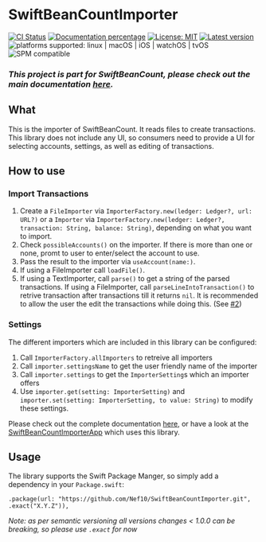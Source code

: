 # SwiftBeanCountImporter

[![CI Status](https://github.com/Nef10/SwiftBeanCountImporter/workflows/CI/badge.svg?event=push)](https://github.com/Nef10/SwiftBeanCountImporter/actions?query=workflow%3A%22CI%22) [![Documentation percentage](https://nef10.github.io/SwiftBeanCountImporter/badge.svg)](https://nef10.github.io/SwiftBeanCountImporter/) [![License: MIT](https://img.shields.io/github/license/Nef10/SwiftBeanCountImporter)](https://github.com/Nef10/SwiftBeanCountImporter/blob/main/LICENSE) [![Latest version](https://img.shields.io/github/v/release/Nef10/SwiftBeanCountImporter?label=SemVer&sort=semver)](https://github.com/Nef10/SwiftBeanCountImporter/releases) ![platforms supported: linux | macOS | iOS | watchOS | tvOS](https://img.shields.io/badge/platform-linux%20%7C%20macOS%20%7C%20iOS%20%7C%20watchOS%20%7C%20tvOS-blue) ![SPM compatible](https://img.shields.io/badge/SPM-compatible-blue)

### ***This project is part for SwiftBeanCount, please check out the main documentation [here](https://github.com/Nef10/SwiftBeanCount).***

## What

This is the importer of SwiftBeanCount. It reads files to create transactions. This library does not include any UI, so consumers need to provide a UI for selecting accounts, settings, as well as editing of transactions.

## How to use

### Import Transactions

1) Create a `FileImporter` via `ImporterFactory.new(ledger: Ledger?, url: URL?)` or a `Importer` via `ImporterFactory.new(ledger: Ledger?, transaction: String, balance: String)`, depending on what you want to import.
2) Check `possibleAccounts()` on the importer. If there is more than one or none, promt to user to enter/select the account to use.
3) Pass the result to the importer via `useAccount(name:)`.
4) If using a FileImporter call `loadFile()`.
5) If using a TextImporter, call `parse()` to get a string of the parsed transactions. If using a FileImporter, call `parseLineIntoTransaction()` to retrive transaction after transactions till it returns `nil`. It is recommended to allow the user the edit the transactions while doing this. (See [#2](https://github.com/Nef10/SwiftBeanCountImporter/issues/2))

### Settings

The different importers which are included in this library can be configured:

1) Call `ImporterFactory.allImporters` to retreive all importers
2) Call `importer.settingsName` to get the user friendly name of the importer
3) Call `importer.settings` to get the `ImporterSetting`s which an importer offers
3) Use `importer.get(setting: ImporterSetting)` and `importer.set(setting: ImporterSetting, to value: String)` to modify these settings.

Please check out the complete documentation [here](https://nef10.github.io/SwiftBeanCountImporter/), or have a look at the [SwiftBeanCountImporterApp](https://github.com/Nef10/SwiftBeanCountImporterApp/) which uses this library.

## Usage

The library supports the Swift Package Manger, so simply add a dependency in your `Package.swift`:

```
.package(url: "https://github.com/Nef10/SwiftBeanCountImporter.git", .exact("X.Y.Z")),
```

*Note: as per semantic versioning all versions changes < 1.0.0 can be breaking, so please use `.exact` for now*
